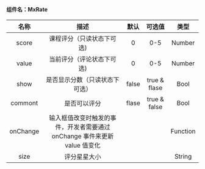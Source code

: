 #### 组件名：MxRate
**名称** | **描述** | **默认** |**可选值** | **类型** 
:--:|:--:|:--:|:--:|:--:
score|课程评分（只读状态下可选)|0|0-5|Number
value|当前评分（评论状态下可选)|0|0-5|Number
show|是否显示分数（只读状态下可选）| false | true & flase |Bool
commont|是否可以评分| flase | true & false | Bool
onChange|输入框值改变时触发的事件，开发者需要通过 onChange 事件来更新 value 值变化|||Function
size|评分星星大小|||String